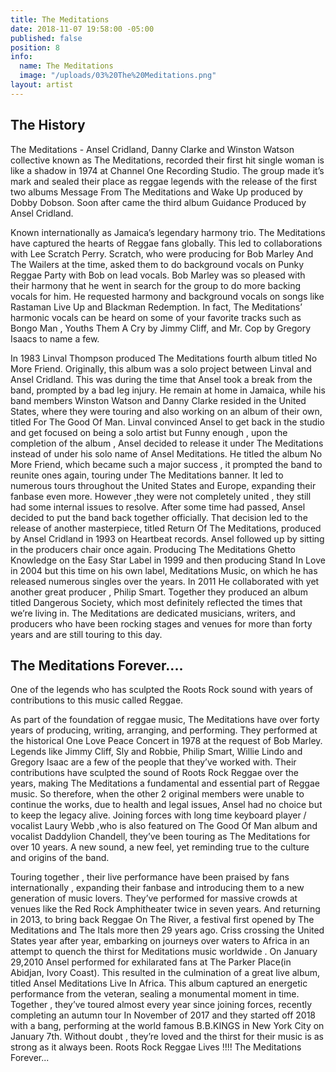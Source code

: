 ```yaml
---
title: The Meditations
date: 2018-11-07 19:58:00 -05:00
published: false
position: 8
info:
  name: The Meditations
  image: "/uploads/03%20The%20Meditations.png"
layout: artist
---
```


## The History

The Meditations - Ansel Cridland, Danny Clarke and Winston Watson collective known as The Meditations, recorded their first hit single woman is like a shadow in 1974 at Channel One Recording Studio. The group made it’s mark and sealed their place as reggae legends with the release of the first two albums Message From The Meditations and Wake Up produced by Dobby Dobson. Soon after came the third album Guidance Produced by Ansel Cridland.

Known internationally as Jamaica’s legendary harmony trio. The Meditations have captured the hearts of Reggae fans globally. This led to collaborations with Lee Scratch Perry. Scratch, who were producing for Bob Marley And The Wailers at the time, asked them to do background vocals on Punky Reggae Party with Bob on lead vocals. Bob Marley was so pleased with their harmony that he went in search for the group to do more backing vocals for him. He requested harmony and background vocals on songs like Rastaman Live Up and Blackman Redemption. In fact, The Meditations’ harmonic vocals can be heard on some of your favorite tracks such as Bongo Man , Youths Them A Cry by Jimmy Cliff, and Mr. Cop by Gregory Isaacs to name a few.

In 1983 Linval Thompson produced The Meditations fourth album titled No More Friend. Originally, this album was a solo project between Linval and Ansel Cridland. This was during the time that Ansel took a break from the band, prompted by a bad leg injury. He remain at home in Jamaica, while his band members Winston Watson and Danny Clarke resided in the United States, where they were touring and also working on an album of their own, titled For The Good Of Man. Linval convinced Ansel to get back in the studio and get focused on being a solo artist but Funny enough , upon the completion of the album , Ansel decided to release it under The Meditations instead of under his solo name of Ansel Meditations. He titled the album No More Friend, which became such a major success , it prompted the band to reunite ones again, touring under The Meditations banner. It led to numerous tours throughout the United States and Europe, expanding their fanbase even more. However ,they were not completely united , they still had some internal issues to resolve. After some time had passed, Ansel decided to put the band back together officially. That decision led to the release of another masterpiece, titled Return Of The Meditations, produced by Ansel Cridland in 1993 on Heartbeat records. Ansel followed up by sitting in the producers chair once again. Producing The Meditations Ghetto Knowledge on the Easy Star Label in 1999 and then producing Stand In Love in 2004 but this time on his own label, Meditations Music, on which he has released numerous singles over the years. In 2011 He collaborated with yet another great producer , Philip Smart. Together they produced an album titled Dangerous Society, which most definitely reflected the times that we’re living in. The Meditations are dedicated musicians, writers, and producers who have been rocking stages and venues for more than forty years and are still touring to this day.

## The Meditations Forever....

One of the legends who has sculpted the Roots Rock sound with years of contributions to this music called Reggae.

As part of the foundation of reggae music, The Meditations have over forty years of producing, writing, arranging, and performing. They performed at the historical One Love Peace Concert in 1978 at the request of Bob Marley. Legends like Jimmy Cliff, Sly and Robbie, Philip Smart, Willie Lindo and Gregory Isaac are a few of the people that they’ve worked with. Their contributions have sculpted the sound of Roots Rock Reggae over the years, making The Meditations a fundamental and essential part of Reggae music. So therefore, when the other 2 original members were unable to continue the works, due to health and legal issues, Ansel had no choice but to keep the legacy alive. Joining forces with long time keyboard player / vocalist Laury Webb ,who is also featured on The Good Of Man album and vocalist Daddylion Chandell, they’ve been touring as The Meditations for over 10 years. A new sound, a new feel, yet reminding true to the culture and origins of the band.

Touring together , their live performance have been praised by fans internationally , expanding their fanbase and introducing them to a new generation of music lovers. They’ve performed for massive crowds at venues like the Red Rock Amphitheater twice in seven years. And returning in 2013, to bring back Reggae On The River, a festival first opened by The Meditations and The Itals more then 29 years ago. Criss crossing the United States year after year, embarking on journeys over waters to Africa in an attempt to quench the thirst for Meditations music worldwide . On January 29,2010 Ansel performed for exhilarated fans at The Parker Place(in Abidjan, Ivory Coast). This resulted in the culmination of a great live album, titled Ansel Meditations Live In Africa. This album captured an energetic performance from the veteran, sealing a monumental moment in time. Together , they’ve toured almost every year since joining forces, recently completing an autumn tour In November of 2017 and they started off 2018 with a bang, performing at the world famous B.B.KINGS in New York City on January 7th. Without doubt , they’re loved and the thirst for their music is as strong as it always been. Roots Rock Reggae Lives !!!! The Meditations Forever...